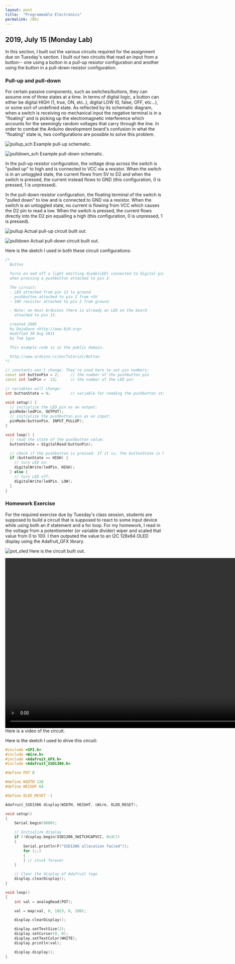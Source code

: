 ```yaml
---
layout: post
title:  "Programmable Electronics"
permalink: /05/
---
```


## 2019, July 15 (Monday Lab)
In this section, I built out the various circuits required for the assignment due on Tuesday's section. I built out two circuits that read an input from a button-- one using a button in a pull-up resistor configuration and another using the button in a pull-down resistor configuration.

### Pull-up and pull-down
For certain passive components, such as switches/buttons, they can assume one of three states at a time. In terms of digital logic, a button can either be digital HIGH (1, true, ON, etc..), digital LOW (0, false, OFF, etc...), or some sort of undefined state. As reflected by its schematic diagram, when a switch is receiving no mechanical input the negative terminal is in a "floating" and is picking up the electromagnetic interference which accounts for the seemingly random voltages that carry through the line. In order to combat the Arduino development board's confusion in what the "floating" state is, two configurations are possible to solve this problem.

![pullup_sch](pullup_sch.jpg)
Example pull-up schematic.

![pulldown_sch](pulldown_sch.jpg)
Example pull-down schematic.

In the pull-up resistor configuration, the voltage drop across the switch is "pulled up" to high and is connected to VCC via a resistor. When the switch is in an untoggled state, the current flows from 5V to D2 and when the switch is pressed, the current instead flows to GND (this configuration, 0 is pressed, 1 is unpressed).

In the pull-down resistor configuration, the floating terminal of the switch is "pulled down" to low and is connected to GND via a resistor. When the switch is an untoggled state, no current is flowing from VCC which causes the D2 pin to read a low. When the switch is pressed, the current flows directly into the D2 pin equalling a high (this configuration, 0 is unpressed, 1 is pressed).

![pullup](pullup.jpg)
Actual pull-up circuit built out.

![pulldown](pulldown.jpg)
Actual pull-down circuit built out.

Here is the sketch I used in both these circuit configurations:

```cpp
/*
  Button

  Turns on and off a light emitting diode(LED) connected to digital pin 13,
  when pressing a pushbutton attached to pin 2.

  The circuit:
  - LED attached from pin 13 to ground
  - pushbutton attached to pin 2 from +5V
  - 10K resistor attached to pin 2 from ground

  - Note: on most Arduinos there is already an LED on the board
    attached to pin 13.

  created 2005
  by DojoDave <http://www.0j0.org>
  modified 30 Aug 2011
  by Tom Igoe

  This example code is in the public domain.

  http://www.arduino.cc/en/Tutorial/Button
*/

// constants won't change. They're used here to set pin numbers:
const int buttonPin = 2;     // the number of the pushbutton pin
const int ledPin =  13;      // the number of the LED pin

// variables will change:
int buttonState = 0;         // variable for reading the pushbutton status

void setup() {
  // initialize the LED pin as an output:
  pinMode(ledPin, OUTPUT);
  // initialize the pushbutton pin as an input:
  pinMode(buttonPin, INPUT_PULLUP);
}

void loop() {
  // read the state of the pushbutton value:
  buttonState = digitalRead(buttonPin);

  // check if the pushbutton is pressed. If it is, the buttonState is HIGH:
  if (buttonState == HIGH) {
    // turn LED on:
    digitalWrite(ledPin, HIGH);
  } else {
    // turn LED off:
    digitalWrite(ledPin, LOW);
  }
}
```

### Homework Exercise
For the required exercise due by Tuesday's class session, students are supposed to build a circuit that is supposed to react to some input device while using both an if statement and a for loop. For my homework, I read in the voltage from a potentiometer (or variable divider) wiper and scaled that value from 0 to 100. I then outputed the value to an I2C 128x64 OLED display using the Adafruit_GFX library.

![pot_oled](pot_oled.jpg)
Here is the circuit built out.

<video width="955" height="541" controls>
	<source src="pot_oled_demo.mp4" type="video/mp4">
</video>
Here is a video of the circuit.

Here is the sketch I used to drive this circuit:

```cpp
#include <SPI.h>
#include <Wire.h>
#include <Adafruit_GFX.h>
#include <Adafruit_SSD1306.h>

#define POT 0

#define WIDTH 128
#define HEIGHT 64

#define OLED_RESET -1

Adafruit_SSD1306 display(WIDTH, HEIGHT, &Wire, OLED_RESET);

void setup()
{
    Serial.begin(9600);

    // Initialize display
    if (!display.begin(SSD1306_SWITCHCAPVCC, 0x3C))
    {
        Serial.println(F("SSD1306 allocation failed"));
        for (;;)
        {
        } // stuck forever
    }

    // Clear the display of Adafruit logo
    display.clearDisplay();
}

void loop()
{
    int val = analogRead(POT);

    val = map(val, 0, 1023, 0, 100);

    display.clearDisplay();

    display.setTextSize(2);
    display.setCursor(0, 0);
    display.setTextColor(WHITE);
    display.println(val);

    display.display();
}
```